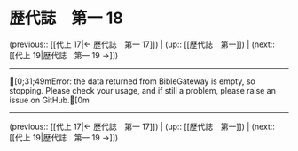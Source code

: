 # 歴代誌　第一 18

(previous:: [[代上 17|← 歴代誌　第一 17]]) | (up:: [[歴代誌　第一]]) | (next:: [[代上 19|歴代誌　第一 19 →]])

***
[0;31;49mError: the data returned from BibleGateway is empty, so stopping. Please check your usage, and if still a problem, please raise an issue on GitHub.[0m

***

(previous:: [[代上 17|← 歴代誌　第一 17]]) | (up:: [[歴代誌　第一]]) | (next:: [[代上 19|歴代誌　第一 19 →]])
